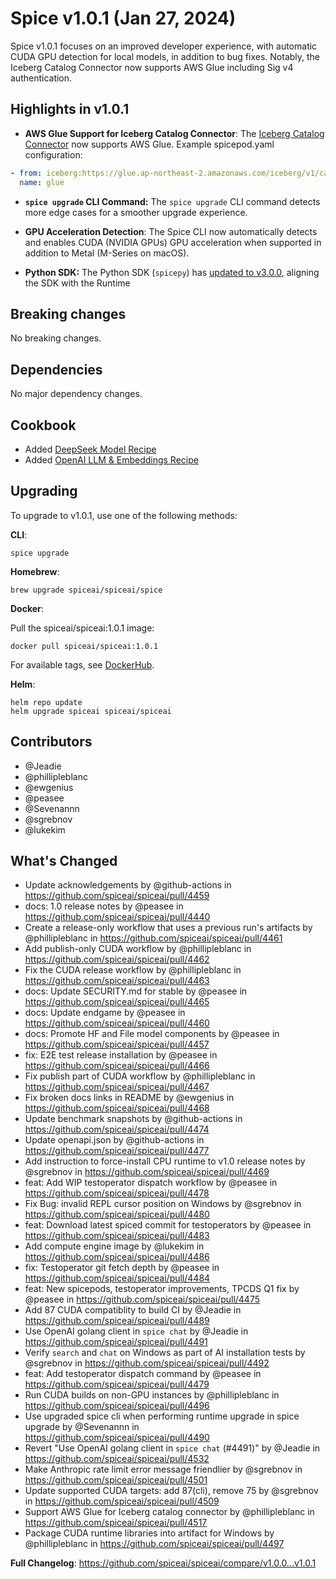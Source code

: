 # Spice v1.0.1 (Jan 27, 2024)

Spice v1.0.1 focuses on an improved developer experience, with automatic CUDA GPU detection for local models, in addition to bug fixes. Notably, the Iceberg Catalog Connector now supports AWS Glue including Sig v4 authentication.

## Highlights in v1.0.1

- **AWS Glue Support for Iceberg Catalog Connector**: The [Iceberg Catalog Connector](https://spiceai.org/docs/components/catalogs/iceberg) now supports AWS Glue. Example spicepod.yaml configuration:

```yaml
- from: iceberg:https://glue.ap-northeast-2.amazonaws.com/iceberg/v1/catalogs/123456789012/namespaces
  name: glue
```

- **`spice upgrade` CLI Command:** The `spice upgrade` CLI command detects more edge cases for a smoother upgrade experience.

- **GPU Acceleration Detection**: The Spice CLI now automatically detects and enables CUDA (NVIDIA GPUs) GPU acceleration when supported in addition to Metal (M-Series on macOS).

- **Python SDK:** The Python SDK (`spicepy`) has [updated to v3.0.0](https://github.com/spiceai/spicepy/releases/tag/v3.0.0), aligning the SDK with the Runtime

## Breaking changes

No breaking changes.

## Dependencies

No major dependency changes.

## Cookbook

- Added [DeepSeek Model Recipe](https://github.com/spiceai/cookbook/tree/trunk/deepseek)
- Added [OpenAI LLM & Embeddings Recipe](https://github.com/spiceai/cookbook/blob/trunk/models/openai/README.md)

## Upgrading

To upgrade to v1.0.1, use one of the following methods:

**CLI**:

```console
spice upgrade
```

**Homebrew**:

```console
brew upgrade spiceai/spiceai/spice
```

**Docker**:

Pull the spiceai/spiceai:1.0.1 image:

```console
docker pull spiceai/spiceai:1.0.1
```

For available tags, see [DockerHub](https://hub.docker.com/r/spiceai/spiceai/tags).

**Helm**:

```console
helm repo update
helm upgrade spiceai spiceai/spiceai
```

## Contributors

- @Jeadie
- @phillipleblanc
- @ewgenius
- @peasee
- @Sevenannn
- @sgrebnov
- @lukekim

## What's Changed

- Update acknowledgements by @github-actions in https://github.com/spiceai/spiceai/pull/4459
- docs: 1.0 release notes by @peasee in https://github.com/spiceai/spiceai/pull/4440
- Create a release-only workflow that uses a previous run's artifacts by @phillipleblanc in https://github.com/spiceai/spiceai/pull/4461
- Add publish-only CUDA workflow by @phillipleblanc in https://github.com/spiceai/spiceai/pull/4462
- Fix the CUDA release workflow by @phillipleblanc in https://github.com/spiceai/spiceai/pull/4463
- docs: Update SECURITY.md for stable by @peasee in https://github.com/spiceai/spiceai/pull/4465
- docs: Update endgame by @peasee in https://github.com/spiceai/spiceai/pull/4460
- docs: Promote HF and File model components by @peasee in https://github.com/spiceai/spiceai/pull/4457
- fix: E2E test release installation by @peasee in https://github.com/spiceai/spiceai/pull/4466
- Fix publish part of CUDA workflow by @phillipleblanc in https://github.com/spiceai/spiceai/pull/4467
- Fix broken docs links in README by @ewgenius in https://github.com/spiceai/spiceai/pull/4468
- Update benchmark snapshots by @github-actions in https://github.com/spiceai/spiceai/pull/4474
- Update openapi.json by @github-actions in https://github.com/spiceai/spiceai/pull/4477
- Add instruction to force-install CPU runtime to v1.0 release notes by @sgrebnov in https://github.com/spiceai/spiceai/pull/4469
- feat: Add WIP testoperator dispatch workflow by @peasee in https://github.com/spiceai/spiceai/pull/4478
- Fix Bug: invalid REPL cursor position on Windows by @sgrebnov in https://github.com/spiceai/spiceai/pull/4480
- feat: Download latest spiced commit for testoperators by @peasee in https://github.com/spiceai/spiceai/pull/4483
- Add compute engine image by @lukekim in https://github.com/spiceai/spiceai/pull/4486
- fix: Testoperator git fetch depth by @peasee in https://github.com/spiceai/spiceai/pull/4484
- feat: New spicepods, testoperator improvements, TPCDS Q1 fix by @peasee in https://github.com/spiceai/spiceai/pull/4475
- Add 87 CUDA compatiblity to build CI by @Jeadie in https://github.com/spiceai/spiceai/pull/4489
- Use OpenAI golang client in `spice chat` by @Jeadie in https://github.com/spiceai/spiceai/pull/4491
- Verify `search` and `chat` on Windows as part of AI installation tests by @sgrebnov in https://github.com/spiceai/spiceai/pull/4492
- feat: Add testoperator dispatch command by @peasee in https://github.com/spiceai/spiceai/pull/4479
- Run CUDA builds on non-GPU instances by @phillipleblanc in https://github.com/spiceai/spiceai/pull/4496
- Use upgraded spice cli when performing runtime upgrade in spice upgrade by @Sevenannn in https://github.com/spiceai/spiceai/pull/4490
- Revert "Use OpenAI golang client in `spice chat` (#4491)" by @Jeadie in https://github.com/spiceai/spiceai/pull/4532
- Make Anthropic rate limit error message friendlier by @sgrebnov in https://github.com/spiceai/spiceai/pull/4501
- Update supported CUDA targets: add 87(cli), remove 75 by @sgrebnov in https://github.com/spiceai/spiceai/pull/4509
- Support AWS Glue for Iceberg catalog connector by @phillipleblanc in https://github.com/spiceai/spiceai/pull/4517
- Package CUDA runtime libraries into artifact for Windows by @phillipleblanc in https://github.com/spiceai/spiceai/pull/4497

**Full Changelog**: https://github.com/spiceai/spiceai/compare/v1.0.0...v1.0.1
